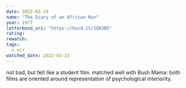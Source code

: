 ```yaml
---
date: 2022-03-24
name: "The Diary of an African Nun"
year: 1977
letterboxd_uri: "https://boxd.it/2GR3B5"
rating: 
rewatch: 
tags:
  - vcr
watched_date: 2022-03-21
---
```


not bad, but felt like a student film. matched well with Bush Mama: both films are oriented around representation of psychological interiority. 
